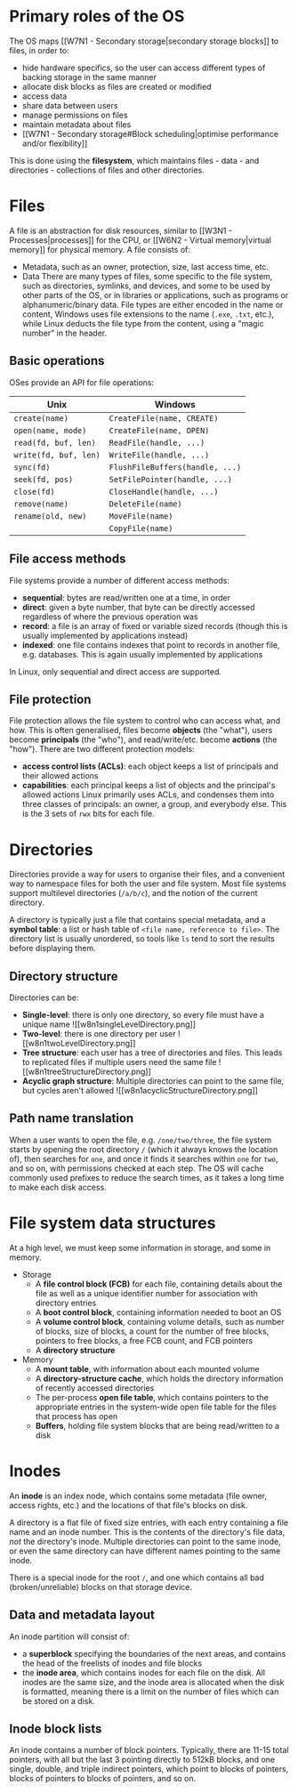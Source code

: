 # Primary roles of the OS
The OS maps [[W7N1 - Secondary storage|secondary storage blocks]] to files, in order to:
- hide hardware specifics, so the user can access different types of backing storage in the same manner
- allocate disk blocks as files are created or modified
- access data
- share data between users
- manage permissions on files
- maintain metadata about files
- [[W7N1 - Secondary storage#Block scheduling|optimise performance and/or flexibility]]

This is done using the **filesystem**, which maintains files - data - and directories - collections of files and other directories.
# Files
A file is an abstraction for disk resources, similar to [[W3N1 - Processes|processes]] for the CPU, or [[W6N2 - Virtual memory|virtual memory]] for physical memory.
A file consists of:
- Metadata, such as an owner, protection, size, last access time, etc.
- Data
There are many types of files, some specific to the file system, such as directories, symlinks, and devices, and some to be used by other parts of the OS, or in libraries or applications, such as programs or alphanumeric/binary data. File types are either encoded in the name or content, Windows uses file extensions to the name (`.exe`, `.txt`, etc.), while Linux deducts the file type from the content, using a "magic number" in the header.
## Basic operations
OSes provide an API for file operations:

| Unix                  | Windows                         |
| --------------------- | ------------------------------- |
| `create(name)`        | `CreateFile(name, CREATE)`      |
| `open(name, mode)`    | `CreateFile(name, OPEN)`        |
| `read(fd, buf, len)`  | `ReadFile(handle, ...)`         |
| `write(fd, buf, len)` | `WriteFile(handle, ...)`        |
| `sync(fd)`            | `FlushFileBuffers(handle, ...)` |
| `seek(fd, pos)`       | `SetFilePointer(handle, ...)`   |
| `close(fd)`           | `CloseHandle(handle, ...)`      |
| `remove(name)`        | `DeleteFile(name)`              |
| `rename(old, new)`    | `MoveFile(name)`                |
|                       | `CopyFile(name)`                |
## File access methods
File systems provide a number of different access methods:
- **sequential**: bytes are read/written one at a time, in order
- **direct**: given a byte number, that byte can be directly accessed regardless of where the previous operation was
- **record**: a file is an array of fixed or variable sized records (though this is usually implemented by applications instead)
- **indexed**: one file contains indexes that point to records in another file, e.g. databases. This is again usually implemented by applications

In Linux, only sequential and direct access are supported.
## File protection
File protection allows the file system to control who can access what, and how. This is often generalised, files become **objects** (the "what"), users become **principals** (the "who"), and read/write/etc. become **actions** (the "how").
There are two different protection models:
- **access control lists (ACLs)**: each object keeps a list of principals and their allowed actions
- **capabilities**: each principal keeps a list of objects and the principal's allowed actions
Linux primarily uses ACLs, and condenses them into three classes of principals: an owner, a group, and everybody else. This is the 3 sets of `rwx` bits for each file.
# Directories
Directories provide a way for users to organise their files, and a convenient way to namespace files for both the user and file system. Most file systems support multilevel directories (`/a/b/c`), and the notion of the current directory.

A directory is typically just a file that contains special metadata, and a **symbol table**: a list or hash table of `<file name, reference to file>`. The directory list is usually unordered, so tools like `ls` tend to sort the results before displaying them.
## Directory structure
Directories can be:
- **Single-level**: there is only one directory, so every file must have a unique name
  ![[w8n1singleLevelDirectory.png]]
- **Two-level**: there is one directory per user
  ![[w8n1twoLevelDirectory.png]]
- **Tree structure**: each user has a tree of directories and files. This leads to replicated files if multiple users need the same file
  ![[w8n1treeStructureDirectory.png]]
- **Acyclic graph structure**: Multiple directories can point to the same file, but cycles aren't allowed
  ![[w8n1acyclicStructureDirectory.png]]
## Path name translation
When a user wants to open the file, e.g. `/one/two/three`, the file system starts by opening the root directory `/` (which it always knows the location of), then searches for `one`, and once it finds it searches within `one` for `two`, and so on, with permissions checked at each step. The OS will cache commonly used prefixes to reduce the search times, as it takes a long time to make each disk access.
# File system data structures
At a high level, we must keep some information in storage, and some in memory.
- Storage
	- A **file control block (FCB)** for each file, containing details about the file as well as a unique identifier number for association with directory entries
	- A **boot control block**, containing information needed to boot an OS
	- A **volume control block**, containing volume details, such as number of blocks, size of blocks, a count for the number of free blocks, pointers to free blocks, a free FCB count, and FCB pointers
	- A **directory structure**
- Memory
	- A **mount table**, with information about each mounted volume
	- A **directory-structure cache**, which holds the directory information of recently accessed directories
	- The per-process **open file table**, which contains pointers to the appropriate entries in the system-wide open file table for the files that process has open
	- **Buffers**, holding file system blocks that are being read/written to a disk
# Inodes
An **inode** is an index node, which contains some metadata (file owner, access rights, etc.) and the locations of that file's blocks on disk.

A directory is a flat file of fixed size entries, with each entry containing a file name and an inode number. This is the contents of the directory's file data, *not* the directory's inode. Multiple directories can point to the same inode, or even the same directory can have different names pointing to the same inode.

There is a special inode for the root `/`, and one which contains all bad (broken/unreliable) blocks on that storage device.
## Data and metadata layout
An inode partition will consist of:
- a **superblock** specifying the boundaries of the next areas, and contains the head of the freelists of inodes and file blocks
- the **inode area**, which contains inodes for each file on the disk. All inodes are the same size, and the inode area is allocated when the disk is formatted, meaning there is a limit on the number of files which can be stored on a disk.
## Inode block lists
An inode contains a number of block pointers. Typically, there are 11-15 total pointers, with all but the last 3 pointing directly to 512kB blocks, and one single, double, and triple indirect pointers, which point to blocks of pointers, blocks of pointers to blocks of pointers, and so on.